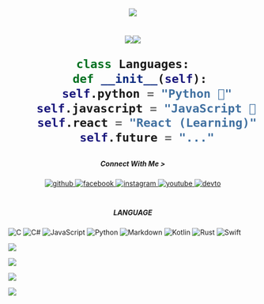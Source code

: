 <h1 align="center">
    <img src="https://readme-typing-svg.herokuapp.com/?font=Righteous&size=35&center=true&vCenter=true&width=500&height=70&duration=4000&lines=Hi+There!+👋;+I'm+U7P4L+XD!;" />
</h1>

<!-- Badges -->
<p>
    <h1 align="center"><img src="https://img.shields.io/github/followers/U7P4L-XD?style=social&label=follow"><img src="https://img.shields.io/github/stars/U7P4L-XD?style=social"></a>


```python
class Languages:
  def __init__(self):
    self.python = "Python 🐍"
    self.javascript = "JavaScript 🔩"
    self.react = "React (Learning)"
    self.future = "..."
```

<h5 align="center"><b>Connect With Me > </b></h5>

<div align="center">
<a href="https://github.com/U7P4L-IN" target="_blank">
<img src=https://img.shields.io/badge/github-%2324292e.svg?&style=for-the-badge&logo=github&logoColor=white alt=github style="margin-bottom: 5px;" />
</a>
<a href="https://www.facebook.com/U7P4L.XR" target="_blank">
<img src=https://img.shields.io/badge/facebook-%232E87FB.svg?&style=for-the-badge&logo=facebook&logoColor=white alt=facebook style="margin-bottom: 5px;" />
</a>
<a href="https://instagram.com/th3____stranger" target="_blank">
<img src=https://img.shields.io/badge/instagram-%23000000.svg?&style=for-the-badge&logo=instagram&logoColor=white alt=instagram style="margin-bottom: 5px;" />
</a>
<a href="https://www.youtube.com/user/U7P4L-IN" target="_blank">
<img src=https://img.shields.io/badge/youtube-%23EE4831.svg?&style=for-the-badge&logo=youtube&logoColor=white alt=youtube style="margin-bottom: 5px;" />
</a>
<a href="https://dev.to/UtpalCoding" target="_blank">
<img src=https://img.shields.io/badge/dev.to-%2308090A.svg?&style=for-the-badge&logo=dev.to&logoColor=white alt=devto style="margin-bottom: 5px;" />
</a>  
</div>  
<br/>  

<h5 align="center"><b>LANGUAGE</b></h5>

![C](https://img.shields.io/badge/c-%2300599C.svg?style=for-the-badge&logo=c&logoColor=white) ![C#](https://img.shields.io/badge/c%23-%23239120.svg?style=for-the-badge&logo=csharp&logoColor=white) ![JavaScript](https://img.shields.io/badge/javascript-%23323330.svg?style=for-the-badge&logo=javascript&logoColor=%23F7DF1E) ![Python](https://img.shields.io/badge/python-3670A0?style=for-the-badge&logo=python&logoColor=ffdd54) ![Markdown](https://img.shields.io/badge/markdown-%23000000.svg?style=for-the-badge&logo=markdown&logoColor=white) ![Kotlin](https://img.shields.io/badge/kotlin-%237F52FF.svg?style=for-the-badge&logo=kotlin&logoColor=white) ![Rust](https://img.shields.io/badge/rust-%23000000.svg?style=for-the-badge&logo=rust&logoColor=white) ![Swift](https://img.shields.io/badge/swift-F54A2A?style=for-the-badge&logo=swift&logoColor=white)


![](http://github-profile-summary-cards.vercel.app/api/cards/profile-details?username=U7P4L-XD&theme=dark)

![](http://github-profile-summary-cards.vercel.app/api/cards/repos-per-language?username=U7P4L-XD&theme=dark)

![](http://github-profile-summary-cards.vercel.app/api/cards/stats?username=U7P4L-XD&theme=dark)

![](http://github-profile-summary-cards.vercel.app/api/cards/productive-time?username=U7P4L-XD&theme=dark&utcOffset)
